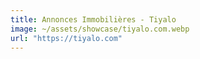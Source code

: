 ```yaml
---
title: Annonces Immobilières - Tiyalo
image: ~/assets/showcase/tiyalo.com.webp
url: "https://tiyalo.com"
---
```

